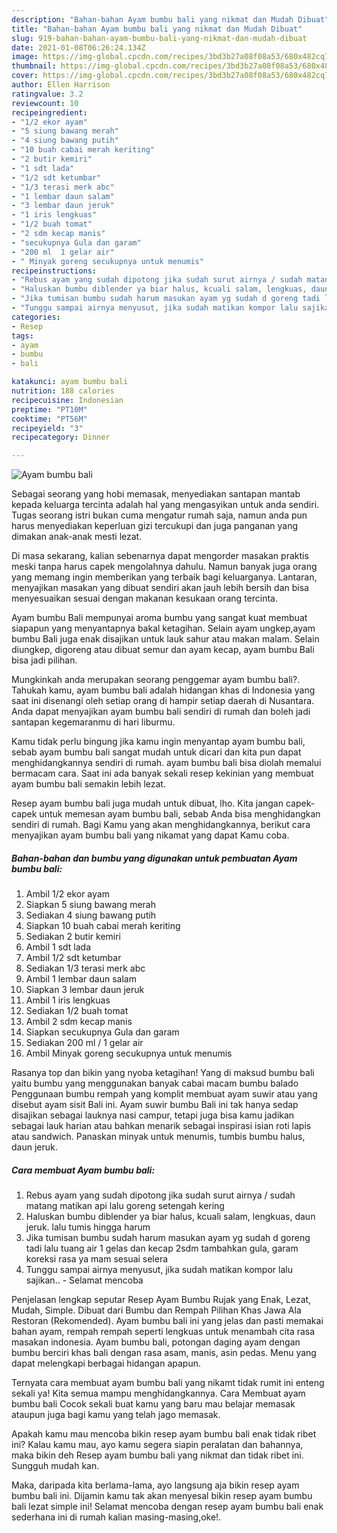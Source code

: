 ```yaml
---
description: "Bahan-bahan Ayam bumbu bali yang nikmat dan Mudah Dibuat"
title: "Bahan-bahan Ayam bumbu bali yang nikmat dan Mudah Dibuat"
slug: 919-bahan-bahan-ayam-bumbu-bali-yang-nikmat-dan-mudah-dibuat
date: 2021-01-08T06:26:24.134Z
image: https://img-global.cpcdn.com/recipes/3bd3b27a08f08a53/680x482cq70/ayam-bumbu-bali-foto-resep-utama.jpg
thumbnail: https://img-global.cpcdn.com/recipes/3bd3b27a08f08a53/680x482cq70/ayam-bumbu-bali-foto-resep-utama.jpg
cover: https://img-global.cpcdn.com/recipes/3bd3b27a08f08a53/680x482cq70/ayam-bumbu-bali-foto-resep-utama.jpg
author: Ellen Harrison
ratingvalue: 3.2
reviewcount: 10
recipeingredient:
- "1/2 ekor ayam"
- "5 siung bawang merah"
- "4 siung bawang putih"
- "10 buah cabai merah keriting"
- "2 butir kemiri"
- "1 sdt lada"
- "1/2 sdt ketumbar"
- "1/3 terasi merk abc"
- "1 lembar daun salam"
- "3 lembar daun jeruk"
- "1 iris lengkuas"
- "1/2 buah tomat"
- "2 sdm kecap manis"
- "secukupnya Gula dan garam"
- "200 ml  1 gelar air"
- " Minyak goreng secukupnya untuk menumis"
recipeinstructions:
- "Rebus ayam yang sudah dipotong jika sudah surut airnya / sudah matang matikan api lalu goreng setengah kering"
- "Haluskan bumbu diblender ya biar halus, kcuali salam, lengkuas, daun jeruk. lalu tumis hingga harum"
- "Jika tumisan bumbu sudah harum masukan ayam yg sudah d goreng tadi lalu tuang air 1 gelas dan kecap 2sdm tambahkan gula, garam koreksi rasa ya mam sesuai selera"
- "Tunggu sampai airnya menyusut, jika sudah matikan kompor lalu sajikan.. Selamat mencoba"
categories:
- Resep
tags:
- ayam
- bumbu
- bali

katakunci: ayam bumbu bali 
nutrition: 188 calories
recipecuisine: Indonesian
preptime: "PT10M"
cooktime: "PT56M"
recipeyield: "3"
recipecategory: Dinner

---
```



![Ayam bumbu bali](https://img-global.cpcdn.com/recipes/3bd3b27a08f08a53/680x482cq70/ayam-bumbu-bali-foto-resep-utama.jpg)

Sebagai seorang yang hobi memasak, menyediakan santapan mantab kepada keluarga tercinta adalah hal yang mengasyikan untuk anda sendiri. Tugas seorang istri bukan cuma mengatur rumah saja, namun anda pun harus menyediakan keperluan gizi tercukupi dan juga panganan yang dimakan anak-anak mesti lezat.

Di masa  sekarang, kalian sebenarnya dapat mengorder masakan praktis meski tanpa harus capek mengolahnya dahulu. Namun banyak juga orang yang memang ingin memberikan yang terbaik bagi keluarganya. Lantaran, menyajikan masakan yang dibuat sendiri akan jauh lebih bersih dan bisa menyesuaikan sesuai dengan makanan kesukaan orang tercinta. 

Ayam bumbu Bali mempunyai aroma bumbu yang sangat kuat membuat siapapun yang menyantapnya bakal ketagihan. Selain ayam ungkep,ayam bumbu Bali juga enak disajikan untuk lauk sahur atau makan malam. Selain diungkep, digoreng atau dibuat semur dan ayam kecap, ayam bumbu Bali bisa jadi pilihan.

Mungkinkah anda merupakan seorang penggemar ayam bumbu bali?. Tahukah kamu, ayam bumbu bali adalah hidangan khas di Indonesia yang saat ini disenangi oleh setiap orang di hampir setiap daerah di Nusantara. Anda dapat menyajikan ayam bumbu bali sendiri di rumah dan boleh jadi santapan kegemaranmu di hari liburmu.

Kamu tidak perlu bingung jika kamu ingin menyantap ayam bumbu bali, sebab ayam bumbu bali sangat mudah untuk dicari dan kita pun dapat menghidangkannya sendiri di rumah. ayam bumbu bali bisa diolah memalui bermacam cara. Saat ini ada banyak sekali resep kekinian yang membuat ayam bumbu bali semakin lebih lezat.

Resep ayam bumbu bali juga mudah untuk dibuat, lho. Kita jangan capek-capek untuk memesan ayam bumbu bali, sebab Anda bisa menghidangkan sendiri di rumah. Bagi Kamu yang akan menghidangkannya, berikut cara menyajikan ayam bumbu bali yang nikamat yang dapat Kamu coba.

<!--inarticleads1-->

##### Bahan-bahan dan bumbu yang digunakan untuk pembuatan Ayam bumbu bali:

1. Ambil 1/2 ekor ayam
1. Siapkan 5 siung bawang merah
1. Sediakan 4 siung bawang putih
1. Siapkan 10 buah cabai merah keriting
1. Sediakan 2 butir kemiri
1. Ambil 1 sdt lada
1. Ambil 1/2 sdt ketumbar
1. Sediakan 1/3 terasi merk abc
1. Ambil 1 lembar daun salam
1. Siapkan 3 lembar daun jeruk
1. Ambil 1 iris lengkuas
1. Sediakan 1/2 buah tomat
1. Ambil 2 sdm kecap manis
1. Siapkan secukupnya Gula dan garam
1. Sediakan 200 ml / 1 gelar air
1. Ambil  Minyak goreng secukupnya untuk menumis


Rasanya top dan bikin yang nyoba ketagihan! Yang di maksud bumbu bali yaitu bumbu yang menggunakan banyak cabai macam bumbu balado Penggunaan bumbu rempah yang komplit membuat ayam suwir atau yang disebut ayam sisit Bali ini. Ayam suwir bumbu Bali ini tak hanya sedap disajikan sebagai lauknya nasi campur, tetapi juga bisa kamu jadikan sebagai lauk harian atau bahkan menarik sebagai inspirasi isian roti lapis atau sandwich. Panaskan minyak untuk menumis, tumbis bumbu halus, daun jeruk. 

<!--inarticleads2-->

##### Cara membuat Ayam bumbu bali:

1. Rebus ayam yang sudah dipotong jika sudah surut airnya / sudah matang matikan api lalu goreng setengah kering
1. Haluskan bumbu diblender ya biar halus, kcuali salam, lengkuas, daun jeruk. lalu tumis hingga harum
1. Jika tumisan bumbu sudah harum masukan ayam yg sudah d goreng tadi lalu tuang air 1 gelas dan kecap 2sdm tambahkan gula, garam koreksi rasa ya mam sesuai selera
1. Tunggu sampai airnya menyusut, jika sudah matikan kompor lalu sajikan.. - Selamat mencoba


Penjelasan lengkap seputar Resep Ayam Bumbu Rujak yang Enak, Lezat, Mudah, Simple. Dibuat dari Bumbu dan Rempah Pilihan Khas Jawa Ala Restoran (Rekomended). Ayam bumbu bali ini yang jelas dan pasti memakai bahan ayam, rempah rempah seperti lengkuas untuk menambah cita rasa masakan indonesia. Ayam bumbu bali, potongan daging ayam dengan bumbu berciri khas bali dengan rasa asam, manis, asin pedas. Menu yang dapat melengkapi berbagai hidangan apapun. 

Ternyata cara membuat ayam bumbu bali yang nikamt tidak rumit ini enteng sekali ya! Kita semua mampu menghidangkannya. Cara Membuat ayam bumbu bali Cocok sekali buat kamu yang baru mau belajar memasak ataupun juga bagi kamu yang telah jago memasak.

Apakah kamu mau mencoba bikin resep ayam bumbu bali enak tidak ribet ini? Kalau kamu mau, ayo kamu segera siapin peralatan dan bahannya, maka bikin deh Resep ayam bumbu bali yang nikmat dan tidak ribet ini. Sungguh mudah kan. 

Maka, daripada kita berlama-lama, ayo langsung aja bikin resep ayam bumbu bali ini. Dijamin kamu tak akan menyesal bikin resep ayam bumbu bali lezat simple ini! Selamat mencoba dengan resep ayam bumbu bali enak sederhana ini di rumah kalian masing-masing,oke!.

